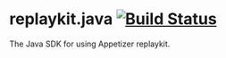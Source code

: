 # replaykit.java [![Build Status](https://travis-ci.org/appetizerio/replaykit.java.svg?branch=master)](https://travis-ci.org/appetizerio/replaykit.java)
The Java SDK for using Appetizer replaykit.
